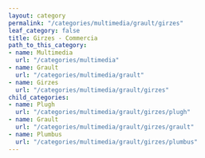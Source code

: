 ```yaml
---
layout: category
permalink: "/categories/multimedia/grault/girzes"
leaf_category: false
title: Girzes - Commercia
path_to_this_category:
- name: Multimedia
  url: "/categories/multimedia"
- name: Grault
  url: "/categories/multimedia/grault"
- name: Girzes
  url: "/categories/multimedia/grault/girzes"
child_categories:
- name: Plugh
  url: "/categories/multimedia/grault/girzes/plugh"
- name: Grault
  url: "/categories/multimedia/grault/girzes/grault"
- name: Plumbus
  url: "/categories/multimedia/grault/girzes/plumbus"
---
```

